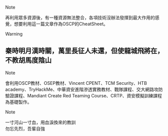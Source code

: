 >[!NOTE]
>再利用眾多資源後，有一種資源無法整合，各項技術沒辦法發揮到最大作用的感覺，想要利用這一篇文章作為OSCP的CheatSheet。

>[!WARNING]
>## 秦時明月漢時關，萬里長征人未還，但使龍城飛將在，不教胡馬度陰山

>[!NOTE]
>會利用OSCP教材、OSEP教材、Vincent CPENT、TCM Security、HTB academy、TryHackMe、中華資安進階滲透實務教材、戰隊課程、交大網路攻防驗證課程、Mandiant Create Red Teaming Course、CRTP、資安模擬訓練課程為基礎製作。

>[!NOTE]
> 一寸河山一寸血，用血淚換來的教訓  
> 勿忘先烈，吾輩自強  




